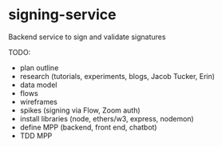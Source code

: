 # signing-service
Backend service to sign and validate signatures

TODO:
- plan outline
- research (tutorials, experiments, blogs, Jacob Tucker, Erin)
- data model
- flows
- wireframes
- spikes (signing via Flow, Zoom auth)
- install libraries (node, ethers/w3, express, nodemon)
- define MPP (backend, front end, chatbot)
- TDD MPP
